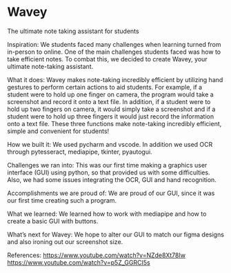 # Wavey
The ultimate note taking assistant for students

Inspiration: 
We students faced many challenges when learning turned from in-person to online. One of the main challenges students faced was how to take efficient notes. To combat this, we decided to create Wavey, your ultimate note-taking assistant. 

What it does: 
Wavey makes note-taking incredibly efficient by utilizing hand gestures to perform certain actions to aid students. For example, if a student were to hold up one finger on camera, the program would take a screenshot and record it onto a text file. In addition, if a student were to hold up two fingers on camera, it would simply take a screenshot and if a student were to hold up three fingers it would just record the information onto a text file. These three functions make note-taking incredibly efficient, simple and convenient for students!

How we built it: 
We used pycharm and vscode. In addition we used OCR through pytesseract, mediapipe, tkinter, pyautogui.

Challenges we ran into: 
This was our first time making a graphics user interface (GUI) using python, so that provided us with some difficulties. Also, we had some issues integrating the OCR, GUI and hand recognition. 

Accomplishments we are proud of: 
We are proud of our GUI, since it was our first time creating such a program. 

What we learned: 
We learned how to work with mediapipe and how to create a basic GUI with buttons. 

What’s next for Wavey: 
We hope to alter our GUI to match our figma designs and also ironing out our screenshot size.

References:
https://www.youtube.com/watch?v=NZde8Xt78Iw
https://www.youtube.com/watch?v=p5Z_GGRCI5s
